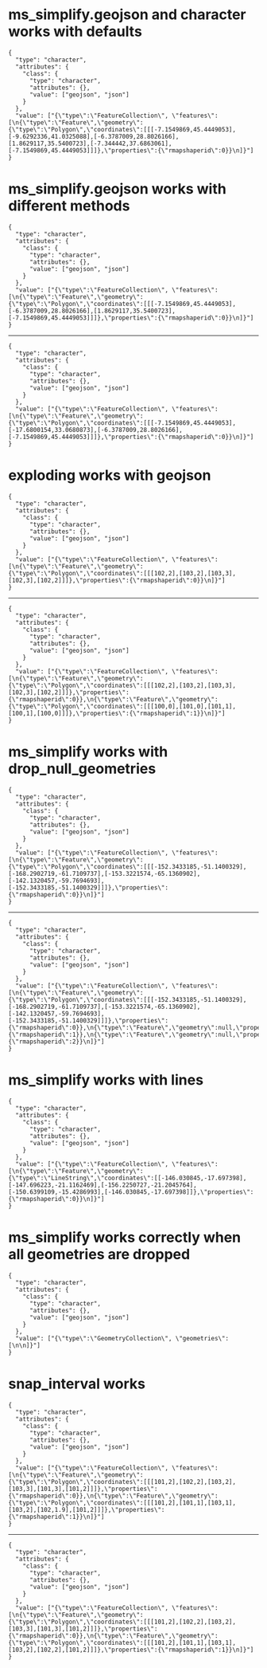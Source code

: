 # ms_simplify.geojson and character works with defaults

    {
      "type": "character",
      "attributes": {
        "class": {
          "type": "character",
          "attributes": {},
          "value": ["geojson", "json"]
        }
      },
      "value": ["{\"type\":\"FeatureCollection\", \"features\": [\n{\"type\":\"Feature\",\"geometry\":{\"type\":\"Polygon\",\"coordinates\":[[[-7.1549869,45.4449053],[-9.6292336,41.0325088],[-6.3787009,28.8026166],[1.8629117,35.5400723],[-7.344442,37.6863061],[-7.1549869,45.4449053]]]},\"properties\":{\"rmapshaperid\":0}}\n]}"]
    }

# ms_simplify.geojson works with different methods

    {
      "type": "character",
      "attributes": {
        "class": {
          "type": "character",
          "attributes": {},
          "value": ["geojson", "json"]
        }
      },
      "value": ["{\"type\":\"FeatureCollection\", \"features\": [\n{\"type\":\"Feature\",\"geometry\":{\"type\":\"Polygon\",\"coordinates\":[[[-7.1549869,45.4449053],[-6.3787009,28.8026166],[1.8629117,35.5400723],[-7.1549869,45.4449053]]]},\"properties\":{\"rmapshaperid\":0}}\n]}"]
    }

---

    {
      "type": "character",
      "attributes": {
        "class": {
          "type": "character",
          "attributes": {},
          "value": ["geojson", "json"]
        }
      },
      "value": ["{\"type\":\"FeatureCollection\", \"features\": [\n{\"type\":\"Feature\",\"geometry\":{\"type\":\"Polygon\",\"coordinates\":[[[-7.1549869,45.4449053],[-17.6800154,33.0680873],[-6.3787009,28.8026166],[-7.1549869,45.4449053]]]},\"properties\":{\"rmapshaperid\":0}}\n]}"]
    }

# exploding works with geojson

    {
      "type": "character",
      "attributes": {
        "class": {
          "type": "character",
          "attributes": {},
          "value": ["geojson", "json"]
        }
      },
      "value": ["{\"type\":\"FeatureCollection\", \"features\": [\n{\"type\":\"Feature\",\"geometry\":{\"type\":\"Polygon\",\"coordinates\":[[[102,2],[103,2],[103,3],[102,3],[102,2]]]},\"properties\":{\"rmapshaperid\":0}}\n]}"]
    }

---

    {
      "type": "character",
      "attributes": {
        "class": {
          "type": "character",
          "attributes": {},
          "value": ["geojson", "json"]
        }
      },
      "value": ["{\"type\":\"FeatureCollection\", \"features\": [\n{\"type\":\"Feature\",\"geometry\":{\"type\":\"Polygon\",\"coordinates\":[[[102,2],[103,2],[103,3],[102,3],[102,2]]]},\"properties\":{\"rmapshaperid\":0}},\n{\"type\":\"Feature\",\"geometry\":{\"type\":\"Polygon\",\"coordinates\":[[[100,0],[101,0],[101,1],[100,1],[100,0]]]},\"properties\":{\"rmapshaperid\":1}}\n]}"]
    }

# ms_simplify works with drop_null_geometries

    {
      "type": "character",
      "attributes": {
        "class": {
          "type": "character",
          "attributes": {},
          "value": ["geojson", "json"]
        }
      },
      "value": ["{\"type\":\"FeatureCollection\", \"features\": [\n{\"type\":\"Feature\",\"geometry\":{\"type\":\"Polygon\",\"coordinates\":[[[-152.3433185,-51.1400329],[-168.2902719,-61.7109737],[-153.3221574,-65.1360902],[-142.1320457,-59.7694693],[-152.3433185,-51.1400329]]]},\"properties\":{\"rmapshaperid\":0}}\n]}"]
    }

---

    {
      "type": "character",
      "attributes": {
        "class": {
          "type": "character",
          "attributes": {},
          "value": ["geojson", "json"]
        }
      },
      "value": ["{\"type\":\"FeatureCollection\", \"features\": [\n{\"type\":\"Feature\",\"geometry\":{\"type\":\"Polygon\",\"coordinates\":[[[-152.3433185,-51.1400329],[-168.2902719,-61.7109737],[-153.3221574,-65.1360902],[-142.1320457,-59.7694693],[-152.3433185,-51.1400329]]]},\"properties\":{\"rmapshaperid\":0}},\n{\"type\":\"Feature\",\"geometry\":null,\"properties\":{\"rmapshaperid\":1}},\n{\"type\":\"Feature\",\"geometry\":null,\"properties\":{\"rmapshaperid\":2}}\n]}"]
    }

# ms_simplify works with lines

    {
      "type": "character",
      "attributes": {
        "class": {
          "type": "character",
          "attributes": {},
          "value": ["geojson", "json"]
        }
      },
      "value": ["{\"type\":\"FeatureCollection\", \"features\": [\n{\"type\":\"Feature\",\"geometry\":{\"type\":\"LineString\",\"coordinates\":[[-146.030845,-17.697398],[-147.696223,-21.1162469],[-156.2250727,-21.2045764],[-150.6399109,-15.4286993],[-146.030845,-17.697398]]},\"properties\":{\"rmapshaperid\":0}}\n]}"]
    }

# ms_simplify works correctly when all geometries are dropped

    {
      "type": "character",
      "attributes": {
        "class": {
          "type": "character",
          "attributes": {},
          "value": ["geojson", "json"]
        }
      },
      "value": ["{\"type\":\"GeometryCollection\", \"geometries\": [\n\n]}"]
    }

# snap_interval works

    {
      "type": "character",
      "attributes": {
        "class": {
          "type": "character",
          "attributes": {},
          "value": ["geojson", "json"]
        }
      },
      "value": ["{\"type\":\"FeatureCollection\", \"features\": [\n{\"type\":\"Feature\",\"geometry\":{\"type\":\"Polygon\",\"coordinates\":[[[101,2],[102,2],[103,2],[103,3],[101,3],[101,2]]]},\"properties\":{\"rmapshaperid\":0}},\n{\"type\":\"Feature\",\"geometry\":{\"type\":\"Polygon\",\"coordinates\":[[[101,2],[101,1],[103,1],[103,2],[102,1.9],[101,2]]]},\"properties\":{\"rmapshaperid\":1}}\n]}"]
    }

---

    {
      "type": "character",
      "attributes": {
        "class": {
          "type": "character",
          "attributes": {},
          "value": ["geojson", "json"]
        }
      },
      "value": ["{\"type\":\"FeatureCollection\", \"features\": [\n{\"type\":\"Feature\",\"geometry\":{\"type\":\"Polygon\",\"coordinates\":[[[101,2],[102,2],[103,2],[103,3],[101,3],[101,2]]]},\"properties\":{\"rmapshaperid\":0}},\n{\"type\":\"Feature\",\"geometry\":{\"type\":\"Polygon\",\"coordinates\":[[[101,2],[101,1],[103,1],[103,2],[102,2],[101,2]]]},\"properties\":{\"rmapshaperid\":1}}\n]}"]
    }

